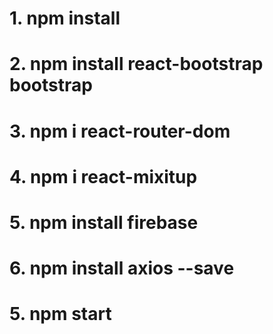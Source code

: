 # 1. npm install
# 2. npm install react-bootstrap bootstrap
# 3. npm i react-router-dom
# 4. npm i react-mixitup
# 5. npm install firebase
# 6. npm install axios --save
# 5. npm start